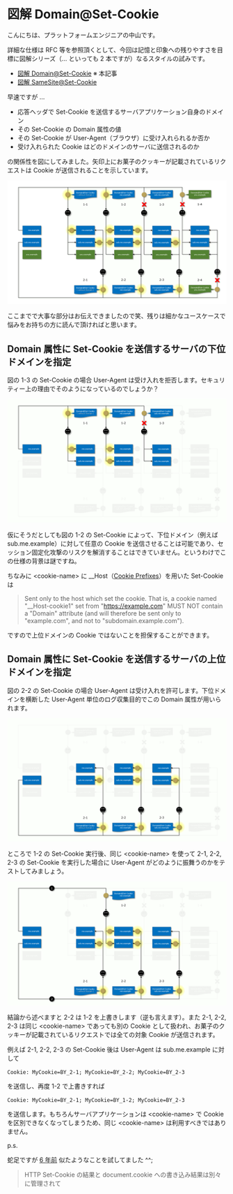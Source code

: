# 図解 Domain@Set-Cookie 

こんにちは、プラットフォームエンジニアの中山です。

詳細な仕様は RFC 等を参照頂くとして、今回は記憶と印象への残りやすさを目標に図解シリーズ（… といっても 2 本ですが）なるスタイルの試みです。

- [図解 Domain@Set-Cookie](https://github.com/nakayama-kazuki/202x/tree/main/Cookie/Domain) ※ 本記事
- [図解 SameSite@Set-Cookie](https://github.com/nakayama-kazuki/202x/tree/main/Cookie/SameSite)

早速ですが …

- 応答ヘッダで Set-Cookie を送信するサーバアプリケーション自身のドメイン
- その Set-Cookie の Domain 属性の値
- その Set-Cookie が User-Agent（ブラウザ）に受け入れられるか否か
- 受け入れられた Cookie はどのドメインのサーバに送信されるのか

の関係性を図にしてみました。矢印上にお菓子のクッキーが記載されているリクエストは Cookie が送信されることを示しています。

<img src='https://raw.githubusercontent.com/nakayama-kazuki/202x/main/Cookie/Domain/d-1.png' />

ここまでで大事な部分はお伝えできましたので笑、残りは細かなユースケースで悩みをお持ちの方に読んで頂ければと思います。

## Domain 属性に Set-Cookie を送信するサーバの下位ドメインを指定

図の 1-3 の Set-Cookie の場合 User-Agent は受け入れを拒否します。セキュリティー上の理由でそのようになっているのでしょうか？

<img src='https://raw.githubusercontent.com/nakayama-kazuki/202x/main/Cookie/Domain/d-2.png' />

仮にそうだとしても図の 1-2 の Set-Cookie によって、下位ドメイン（例えば sub.me.example）に対して任意の Cookie を送信させることは可能であり、セッション固定化攻撃のリスクを解消することはできていません。というわけでこの仕様の背景は謎ですね。

ちなみに &lt;cookie-name&gt; に __Host（[Cookie Prefixes](https://datatracker.ietf.org/doc/html/draft-ietf-httpbis-cookie-prefixes-00)）を用いた Set-Cookie は

> Sent only to the host which set the cookie.  That is, a cookie named "__Host-cookie1" set from "https://example.com" MUST NOT contain a "Domain" attribute (and will therefore be sent only to "example.com", and not to "subdomain.example.com").

ですので上位ドメインの Cookie ではないことを担保することができます。

## Domain 属性に Set-Cookie を送信するサーバの上位ドメインを指定

図の 2-2 の Set-Cookie の場合 User-Agent は受け入れを許可します。下位ドメインを横断した User-Agent 単位のログ収集目的でこの Domain 属性が用いられます。

<img src='https://raw.githubusercontent.com/nakayama-kazuki/202x/main/Cookie/Domain/d-3.png' />

ところで 1-2 の Set-Cookie 実行後、同じ &lt;cookie-name&gt; を使って 2-1, 2-2, 2-3 の Set-Cookie を実行した場合に User-Agent がどのように振舞うのかをテストしてみましょう。

<img src='https://raw.githubusercontent.com/nakayama-kazuki/202x/main/Cookie/Domain/d-4.png' />

結論から述べますと 2-2 は 1-2 を上書きします（逆も言えます）。また 2-1, 2-2, 2-3 は同じ &lt;cookie-name&gt; であっても別の Cookie として扱われ、お菓子のクッキーが記載されているリクエストでは全ての対象 Cookie が送信されます。

例えば 2-1, 2-2, 2-3 の Set-Cookie 後は User-Agent は sub.me.example に対して

```
Cookie: MyCookie=BY_2-1; MyCookie=BY_2-2; MyCookie=BY_2-3
```

を送信し、再度 1-2 で上書きすれば

```
Cookie: MyCookie=BY_2-1; MyCookie=BY_1-2; MyCookie=BY_2-3
```

を送信します。もちろんサーバアプリケーションは &lt;cookie-name&gt; で Cookie を区別できなくなってしまうため、同じ &lt;cookie-name&gt; は利用すべきではありません。

p.s.

蛇足ですが [6 年前](https://www.techscore.com/blog/2017/10/06/about-cookie/) 似たようなことを試してました ^^;

> HTTP Set-Cookie の結果と document.cookie への書き込み結果は別々に管理されて
